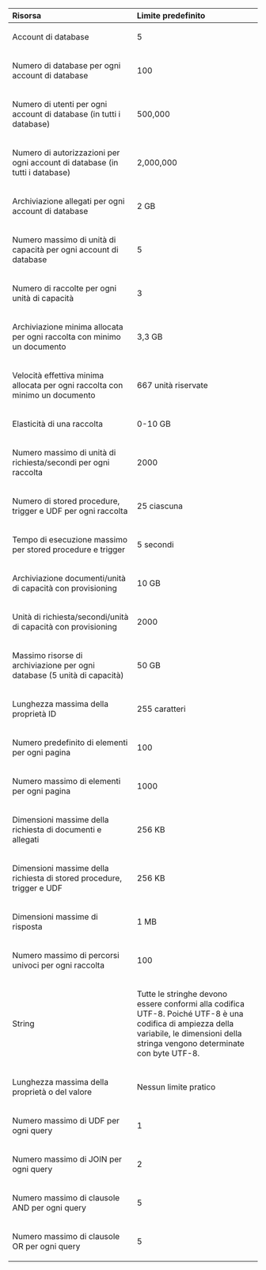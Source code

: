 <table>
<colgroup>
<col width="50%" />
<col width="50%" />
</colgroup>
<thead>
<tr class="header">
<th align="left">Risorsa</th>
<th align="left">Limite predefinito</th>
</tr>
</thead>
<tbody>
<tr class="odd">
<td align="left"><p>Account di database</p></td>
<td align="left"><p>5</p></td>
</tr>
<tr class="even">
<td align="left"><p>Numero di database per ogni account di database</p></td>
<td align="left"><p>100</p></td>
</tr>
<tr class="odd">
<td align="left"><p>Numero di utenti per ogni account di database (in tutti i database)</p></td>
<td align="left"><p>500,000</p></td>
</tr>
<tr class="even">
<td align="left"><p>Numero di autorizzazioni per ogni account di database (in tutti i database)</p></td>
<td align="left"><p>2,000,000</p></td>
</tr>
<tr class="odd">
<td align="left"><p>Archiviazione allegati per ogni account di database</p></td>
<td align="left"><p>2 GB</p></td>
</tr>
<tr class="even">
<td align="left"><p>Numero massimo di unità di capacità per ogni account di database</p></td>
<td align="left"><p>5</p></td>
</tr>
<tr class="odd">
<td align="left"><p>Numero di raccolte per ogni unità di capacità</p></td>
<td align="left"><p>3</p></td>
</tr>
<tr class="even">
<td align="left"><p>Archiviazione minima allocata per ogni raccolta con minimo un documento</p></td>
<td align="left"><p>3,3 GB</p></td>
</tr>
<tr class="odd">
<td align="left"><p>Velocità effettiva minima allocata per ogni raccolta con minimo un documento</p></td>
<td align="left"><p>667 unità riservate</p></td>
</tr>
<tr class="even">
<td align="left"><p>Elasticità di una raccolta</p></td>
<td align="left"><p>0-10 GB</p></td>
</tr>
<tr class="odd">
<td align="left"><p>Numero massimo di unità di richiesta/secondi per ogni raccolta </p></td>
<td align="left"><p>2000</p></td>
</tr>
<tr class="even">
<td align="left"><p>Numero di stored procedure, trigger e UDF per ogni raccolta</p></td>
<td align="left"><p>25 ciascuna</p></td>
</tr>
<tr class="odd">
<td align="left"><p>Tempo di esecuzione massimo per stored procedure e trigger</p></td>
<td align="left"><p>5 secondi</p></td>
</tr>
<tr class="even">
<td align="left"><p>Archiviazione documenti/unità di capacità con provisioning</p></td>
<td align="left"><p>10 GB</p></td>
</tr>
<tr class="odd">
<td align="left"><p>Unità di richiesta/secondi/unità di capacità con provisioning</p></td>
<td align="left"><p>2000</p></td>
</tr>
<tr class="even">
<td align="left"><p>Massimo risorse di archiviazione per ogni database (5 unità di capacità)</p></td>
<td align="left"><p>50 GB</p></td>
</tr>
<tr class="odd">
<td align="left"><p>Lunghezza massima della proprietà ID</p></td>
<td align="left"><p>255 caratteri</p></td>
</tr>
<tr class="even">
<td align="left"><p>Numero predefinito di elementi per ogni pagina</p></td>
<td align="left"><p>100</p></td>
</tr>
<tr class="odd">
<td align="left"><p>Numero massimo di elementi per ogni pagina</p></td>
<td align="left"><p>1000</p></td>
</tr>
<tr class="even">
<td align="left"><p>Dimensioni massime della richiesta di documenti e allegati</p></td>
<td align="left"><p>256 KB</p></td>
</tr>
<tr class="odd">
<td align="left"><p>Dimensioni massime della richiesta di stored procedure, trigger e UDF</p></td>
<td align="left"><p>256 KB</p></td>
</tr>
<tr class="even">
<td align="left"><p>Dimensioni massime di risposta</p></td>
<td align="left"><p>1 MB</p></td>
</tr>
<tr class="odd">
<td align="left"><p>Numero massimo di percorsi univoci per ogni raccolta</p></td>
<td align="left"><p>100</p></td>
</tr>
<tr class="even">
<td align="left"><p>String</p></td>
<td align="left"><p>Tutte le stringhe devono essere conformi alla codifica UTF-8. Poiché UTF-8 è una codifica di ampiezza della variabile, le dimensioni della stringa vengono determinate con byte UTF-8.</p></td>
</tr>
<tr class="odd">
<td align="left"><p>Lunghezza massima della proprietà o del valore</p></td>
<td align="left"><p>Nessun limite pratico</p></td>
</tr>
<tr class="even">
<td align="left"><p>Numero massimo di UDF per ogni query</p></td>
<td align="left"><p>1</p></td>
</tr>
<tr class="odd">
<td align="left"><p>Numero massimo di JOIN per ogni query</p></td>
<td align="left"><p>2</p></td>
</tr>
<tr class="even">
<td align="left"><p>Numero massimo di clausole AND per ogni query</p></td>
<td align="left"><p>5</p></td>
</tr>
<tr class="odd">
<td align="left"><p>Numero massimo di clausole OR per ogni query</p></td>
<td align="left"><p>5</p></td>
</tr>
</tbody>
</table>


